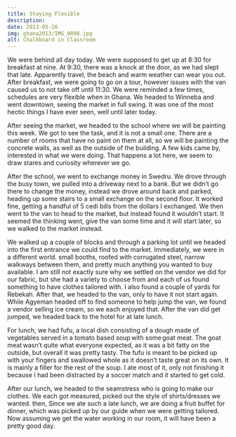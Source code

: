 ```yaml
---
title: Staying Flexible
description: 
date: 2013-05-26
img: ghana2013/IMG_0098.jpg
alt: Chalkboard in Classroom
---
```


We were behind all day today. We were supposed to get up at 8:30 for breakfast at nine. At 9:30, there was a knock at the door, as we had slept that late. Apparently travel, the beach and warm weather can wear you out. After breakfast, we were going to go on a tour, however issues with the van caused us to not take off until 11:30. We were reminded a few times, schedules are very flexible when in Ghana. We headed to Winneba and went downtown, seeing the market in full swing. It was one of the most hectic things I have ever seen, well until later today.

After seeing the market, we headed to the school where we will be painting this week. We got to see the task, and it is not a small one. There are a number of rooms that have no paint on them at all, so we will be painting the concrete walls, as well as the outside of the building. A few kids came by, interested in what we were doing. That happens a lot here, we seem to draw stares and curiosity wherever we go.

After the school, we went to exchange money in Swedru. We drove through the busy town, we pulled into a driveway next to a bank. But we didn’t go there to change the money, instead we drove around back and parked, heading up some stairs to a small exchange on the second floor. It worked fine, getting a handful of 5 cedi bills from the dollars I exchanged. We then went to the van to head to the market, but instead found it wouldn’t start. It seemed the thinking went, give the van some time and it will start later, so we walked to the market instead.

We walked up a couple of blocks and through a parking lot until we headed into the first entrance we could find to the market. Immediately, we were in a different world. small booths, roofed with corrugated steel, narrow walkways between them, and pretty much anything you wanted to buy available. I am still not exactly sure why we settled on the vendor we did for our fabric, but she had a variety to choose from and each of us found something to have clothes tailored with. I also found a couple of yards for Rebekah. After that, we headed to the van, only to have it not start again. While Agyeman headed off to find someone to help jump the van, we found a vendor selling ice cream, so we each enjoyed that. After the van did get jumped, we headed back to the hotel for at late lunch.

For lunch, we had fufu, a local dish consisting of a dough made of vegetables served in a tomato based soup with some goat meat. The goat meat wasn’t quite what everyone expected, as it was a bit fatty on the outside, but overall it was pretty tasty. The fufu is meant to be picked up with your fingers and swallowed whole as it doesn’t taste great on its own. It is mainly a filler for the rest of the soup. I ate most of it, only not finishing it because I had been distracted by a soccer match and it started to get cold.

After our lunch, we headed to the seamstress who is going to make our clothes. We each got measured, picked out the style of shirts/dresses we wanted. then, Since we ate such a late lunch, we are doing a fruit buffet for dinner, which was picked up by our guide when we were getting tailored. Now assuming we get the water working in our room, it will have been a pretty good day.